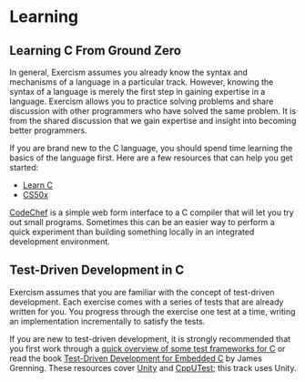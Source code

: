 # Learning

## Learning C From Ground Zero

In general, Exercism assumes you already know the syntax and mechanisms of a language in a particular track.
However, knowing the syntax of a language is merely the first step in gaining expertise in a language.
Exercism allows you to practice solving problems and share discussion with other programmers who have solved the same problem.
It is from the shared discussion that we gain expertise and insight into becoming better programmers.

If you are brand new to the C language, you should spend time learning the basics of the language first.
Here are a few resources that can help you get started:

* [Learn C][]
* [CS50x][]

[CodeChef][] is a simple web form interface to a C compiler that will let you try out small programs.
Sometimes this can be an easier way to perform a quick experiment than building something locally in an integrated development environment.

## Test-Driven Development in C

Exercism assumes that you are familiar with the concept of test-driven development.
Each exercise comes with a series of tests that are already written for you.
You progress through the exercise one test at a time, writing an implementation incrementally to satisfy the tests.

If you are new to test-driven development, it is strongly recommended that you first work through a [quick overview of some test frameworks for C][test-frameworks] or read the book [Test-Driven Development for Embedded C][tdd] by James Grenning.
These resources cover [Unity][] and [CppUTest][]; this track uses Unity.

[Learn C]: https://www.learn-c.org/
[CS50x]: https://www.edx.org/course/cs50s-introduction-to-computer-science
[CodeChef]: https://www.codechef.com/ide
[test-frameworks]: https://web.archive.org/web/20190726064009/https://www.drdobbs.com/testing/unit-testing-in-c-tools-and-conventions/240156344
[tdd]: https://pragprog.com/titles/jgade/test-driven-development-for-embedded-c
[Unity]: https://www.throwtheswitch.org/unity/
[CppUTest]: https://cpputest.github.io/
